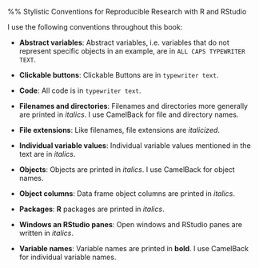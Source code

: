 %% Stylistic Conventions for Reproducible Research with R and RStudio

I use the following conventions throughout this book:

- **Abstract variables**: Abstract variables, i.e. variables that do not
represent specific objects in an example, are in `ALL CAPS TYPEWRITER TEXT`.

- **Clickable buttons**: Clickable Buttons are in `typewriter text`.

- **Code**: All code is in `typewriter text`.

- **Filenames and directories**: Filenames and directories more generally are
printed in *italics*. I use CamelBack for file and directory names.

- **File extensions**: Like filenames, file extensions are *italicized*.

- **Individual variable values**: Individual variable values mentioned in the
text are in *italics*.

- **Objects**: Objects are printed in *italics*. I use CamelBack for object names.

- **Object columns**: Data frame object columns are printed in *italics*.

- **Packages**: **R** packages are printed in *italics*.

- **Windows an RStudio panes**: Open windows and RStudio panes are written in
*italics*.

- **Variable names**: Variable names are printed in **bold**. I use CamelBack
for individual variable names.
